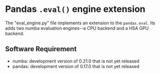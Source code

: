 Pandas ``.eval()`` engine extension
===================================

The "eval_engine.py" file implements an extension to the ``pandas.eval``.
Its adds two numba evaluation engines--a CPU backend and a HSA GPU backend.


Software Requirement
--------------------

* numba: development version of 0.21.0 that is not yet released
* pandas: development version of 0.17.0 that is not yet released

